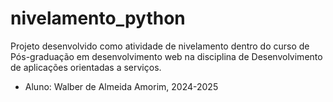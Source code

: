 # nivelamento_python
Projeto desenvolvido como atividade de nivelamento dentro do curso de Pós-graduação em desenvolvimento web na disciplina de Desenvolvimento de aplicações orientadas a serviços.

- Aluno: Walber de Almeida Amorim, 2024-2025